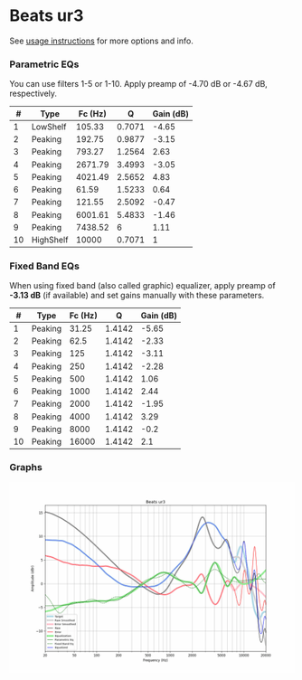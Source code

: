 # Beats ur3
See [usage instructions](https://github.com/jaakkopasanen/AutoEq#usage) for more options and info.

### Parametric EQs
You can use filters 1-5 or 1-10. Apply preamp of -4.70 dB or -4.67 dB, respectively.

|   # | Type      |   Fc (Hz) |      Q |   Gain (dB) |
|-----|-----------|-----------|--------|-------------|
|   1 | LowShelf  |    105.33 | 0.7071 |       -4.65 |
|   2 | Peaking   |    192.75 | 0.9877 |       -3.15 |
|   3 | Peaking   |    793.27 | 1.2564 |        2.63 |
|   4 | Peaking   |   2671.79 | 3.4993 |       -3.05 |
|   5 | Peaking   |   4021.49 | 2.5652 |        4.83 |
|   6 | Peaking   |     61.59 | 1.5233 |        0.64 |
|   7 | Peaking   |    121.55 | 2.5092 |       -0.47 |
|   8 | Peaking   |   6001.61 | 5.4833 |       -1.46 |
|   9 | Peaking   |   7438.52 | 6      |        1.11 |
|  10 | HighShelf |  10000    | 0.7071 |        1    |

### Fixed Band EQs
When using fixed band (also called graphic) equalizer, apply preamp of **-3.13 dB** (if available) and set gains manually with these parameters.

|   # | Type    |   Fc (Hz) |      Q |   Gain (dB) |
|-----|---------|-----------|--------|-------------|
|   1 | Peaking |     31.25 | 1.4142 |       -5.65 |
|   2 | Peaking |     62.5  | 1.4142 |       -2.33 |
|   3 | Peaking |    125    | 1.4142 |       -3.11 |
|   4 | Peaking |    250    | 1.4142 |       -2.28 |
|   5 | Peaking |    500    | 1.4142 |        1.06 |
|   6 | Peaking |   1000    | 1.4142 |        2.44 |
|   7 | Peaking |   2000    | 1.4142 |       -1.95 |
|   8 | Peaking |   4000    | 1.4142 |        3.29 |
|   9 | Peaking |   8000    | 1.4142 |       -0.2  |
|  10 | Peaking |  16000    | 1.4142 |        2.1  |

### Graphs
![](./Beats%20ur3.png)
